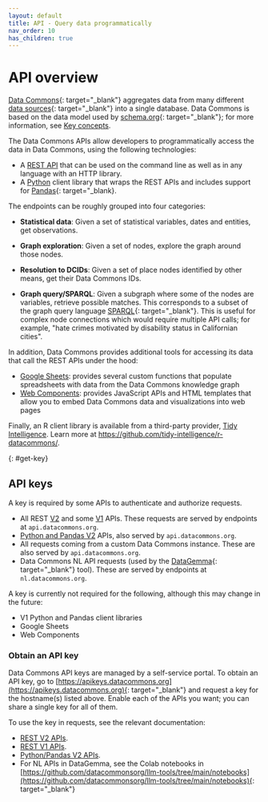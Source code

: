 ```yaml
---
layout: default
title: API - Query data programmatically
nav_order: 10
has_children: true
---
```



# API overview

[Data Commons](https://datacommons.org){: target="_blank"} aggregates data from many
different [data sources](https://datacommons.org/datasets){: target="_blank"} into a single
database. Data Commons is based on the data model used by
[schema.org](https://schema.org){: target="_blank"}; for more information, see [Key concepts](/data_model.html).

The Data Commons APIs allow developers to programmatically access the data in Data Commons, using the following technologies:

* A [REST API](/api/rest/v2) that can be used on the command line as well as in any language with an HTTP library.
* A [Python](/api/python/v2) client library that wraps the REST APIs and includes support for [Pandas](https://pandas.pydata.org/){: target="_blank}.

The endpoints can be roughly grouped into four categories:

-   **Statistical data**: Given a set of statistical variables, dates and entities, get observations.

-   **Graph exploration**: Given a set of nodes, explore the graph around those nodes.

-   **Resolution to DCIDs**: Given a set of place nodes identified by other means, get their Data Commons IDs.

-   **Graph query/SPARQL**: Given a subgraph where some of the nodes are
    variables, retrieve possible matches. This corresponds to a subset of the
    graph query language [SPARQL](https://www.w3.org/TR/rdf-sparql-query/){: target="_blank"}. This is useful for complex node connections which would require multiple API calls; for example, "hate crimes motivated by disability status in Californian cities".

In addition, Data Commons provides additional tools for accessing its data that call the REST APIs under the hood:

- [Google Sheets](sheets/index.md): provides several custom functions that populate spreadsheets with data from the Data Commons knowledge graph
- [Web Components](web_components/index.md): provides JavaScript APIs and HTML templates that allow you to embed Data Commons data and visualizations into web pages

Finally, an R client library is available from a third-party provider, [Tidy Intelligence](https://www.tidy-intelligence.com/). Learn more at https://github.com/tidy-intelligence/r-datacommons/.

{: #get-key}
## API keys

A key is required by some APIs to authenticate and authorize requests.
- All REST [V2](rest/v2/index.md) and some [V1](rest/v1/index.md) APIs. These requests are served by endpoints at `api.datacommons.org`.
- [Python and Pandas V2](python/v2/index.md) APIs, also served by `api.datacommons.org`.
- All requests coming from a custom Data Commons instance. These are also served by `api.datacommons.org`.
- Data Commons NL API requests (used by the [DataGemma](https://ai.google.devgit/gemma/docs/datagemma){: target="_blank"} tool). These are served by endpoints at `nl.datacommons.org`.

A key is currently not required for the following, although this may change in the future:
- V1 Python and Pandas client libraries
- Google Sheets
- Web Components

### Obtain an API key

Data Commons API keys are managed by a self-service portal. To obtain an API key, go to [https://apikeys.datacommons.org](https://apikeys.datacommons.org){: target="_blank"}  and request a key for the hostname(s) listed above. Enable each of the APIs you want; you can share a single key for all of them.

To use the key in requests, see the relevant documentation:
- [REST V2 APIs](/api/rest/v2/index.html#authentication).
- [REST V1 APIs](/api/rest/v1/getting_started.html#authentication).
- [Python/Pandas V2 APIs](api/python/v2/index.html#authentication).
- For NL APIs in DataGemma, see the Colab notebooks in [https://github.com/datacommonsorg/llm-tools/tree/main/notebooks](https://github.com/datacommonsorg/llm-tools/tree/main/notebooks){: target="_blank"}



